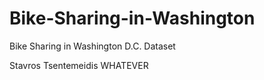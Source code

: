 # Bike-Sharing-in-Washington
Bike Sharing in Washington D.C. Dataset

Stavros Tsentemeidis
WHATEVER
